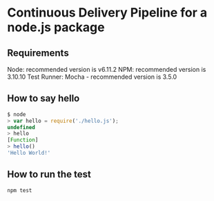 # Continuous Delivery Pipeline for a node.js package

## Requirements

Node: recommended version is v6.11.2
NPM: recommended version is 3.10.10
Test Runner: Mocha - recommended version is 3.5.0

## How to say hello

```javascript
$ node
> var hello = require('./hello.js');
undefined
> hello
[Function]
> hello()
'Hello World!'
```

## How to run the test

```javascript
npm test
```
